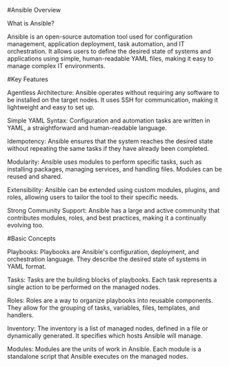 #Ansible Overview

What is Ansible?

Ansible is an open-source automation tool used for configuration management, application deployment, task automation, and IT orchestration. It allows users to define the desired state of systems and applications using simple, human-readable YAML files, making it easy to manage complex IT environments.

#Key Features

Agentless Architecture: Ansible operates without requiring any software to be installed on the target nodes. It uses SSH for communication, making it lightweight and easy to set up.

Simple YAML Syntax: Configuration and automation tasks are written in YAML, a straightforward and human-readable language.

Idempotency: Ansible ensures that the system reaches the desired state without repeating the same tasks if they have already been completed.

Modularity: Ansible uses modules to perform specific tasks, such as installing packages, managing services, and handling files. Modules can be reused and shared.

Extensibility: Ansible can be extended using custom modules, plugins, and roles, allowing users to tailor the tool to their specific needs.

Strong Community Support: Ansible has a large and active community that contributes modules, roles, and best practices, making it a continually evolving too.

#Basic Concepts

Playbooks: Playbooks are Ansible's configuration, deployment, and orchestration language. They describe the desired state of systems in YAML format.

Tasks: Tasks are the building blocks of playbooks. Each task represents a single action to be performed on the managed nodes.

Roles: Roles are a way to organize playbooks into reusable components. They allow for the grouping of tasks, variables, files, templates, and handlers.

Inventory: The inventory is a list of managed nodes, defined in a file or dynamically generated. It specifies which hosts Ansible will manage.

Modules: Modules are the units of work in Ansible. Each module is a standalone script that Ansible executes on the managed nodes.
